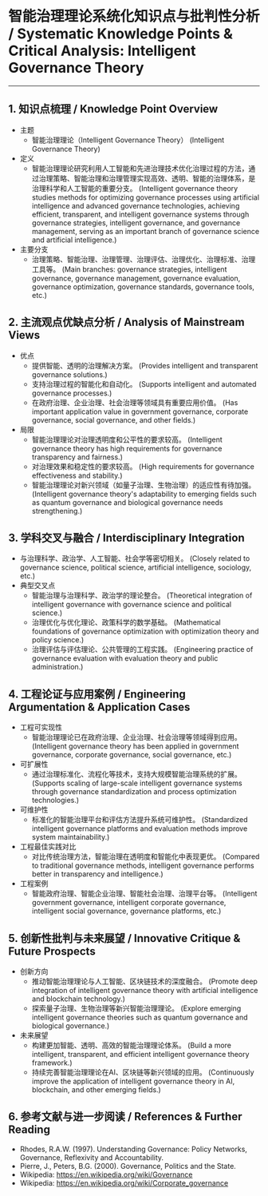 # 智能治理理论系统化知识点与批判性分析 / Systematic Knowledge Points & Critical Analysis: Intelligent Governance Theory

---

## 1. 知识点梳理 / Knowledge Point Overview

- 主题
  - 智能治理理论（Intelligent Governance Theory）
      (Intelligent Governance Theory)
- 定义
  - 智能治理理论研究利用人工智能和先进治理技术优化治理过程的方法，通过治理策略、智能治理和治理管理实现高效、透明、智能的治理体系，是治理科学和人工智能的重要分支。
      (Intelligent governance theory studies methods for optimizing governance processes using artificial intelligence and advanced governance technologies, achieving efficient, transparent, and intelligent governance systems through governance strategies, intelligent governance, and governance management, serving as an important branch of governance science and artificial intelligence.)
- 主要分支
  - 治理策略、智能治理、治理管理、治理评估、治理优化、治理标准、治理工具等。
      (Main branches: governance strategies, intelligent governance, governance management, governance evaluation, governance optimization, governance standards, governance tools, etc.)

## 2. 主流观点优缺点分析 / Analysis of Mainstream Views

- 优点
  - 提供智能、透明的治理解决方案。
      (Provides intelligent and transparent governance solutions.)
  - 支持治理过程的智能化和自动化。
      (Supports intelligent and automated governance processes.)
  - 在政府治理、企业治理、社会治理等领域具有重要应用价值。
      (Has important application value in government governance, corporate governance, social governance, and other fields.)
- 局限
  - 智能治理理论对治理透明度和公平性的要求较高。
      (Intelligent governance theory has high requirements for governance transparency and fairness.)
  - 对治理效果和稳定性的要求较高。
      (High requirements for governance effectiveness and stability.)
  - 智能治理理论对新兴领域（如量子治理、生物治理）的适应性有待加强。
      (Intelligent governance theory's adaptability to emerging fields such as quantum governance and biological governance needs strengthening.)

## 3. 学科交叉与融合 / Interdisciplinary Integration

- 与治理科学、政治学、人工智能、社会学等密切相关。
  (Closely related to governance science, political science, artificial intelligence, sociology, etc.)
- 典型交叉点
  - 智能治理与治理科学、政治学的理论整合。
      (Theoretical integration of intelligent governance with governance science and political science.)
  - 治理优化与优化理论、政策科学的数学基础。
      (Mathematical foundations of governance optimization with optimization theory and policy science.)
  - 治理评估与评估理论、公共管理的工程实践。
      (Engineering practice of governance evaluation with evaluation theory and public administration.)

## 4. 工程论证与应用案例 / Engineering Argumentation & Application Cases

- 工程可实现性
  - 智能治理理论已在政府治理、企业治理、社会治理等领域得到应用。
      (Intelligent governance theory has been applied in government governance, corporate governance, social governance, etc.)
- 可扩展性
  - 通过治理标准化、流程化等技术，支持大规模智能治理系统的扩展。
      (Supports scaling of large-scale intelligent governance systems through governance standardization and process optimization technologies.)
- 可维护性
  - 标准化的智能治理平台和评估方法提升系统可维护性。
      (Standardized intelligent governance platforms and evaluation methods improve system maintainability.)
- 工程最佳实践对比
  - 对比传统治理方法，智能治理在透明度和智能化中表现更优。
      (Compared to traditional governance methods, intelligent governance performs better in transparency and intelligence.)
- 工程案例
  - 智能政府治理、智能企业治理、智能社会治理、治理平台等。
      (Intelligent government governance, intelligent corporate governance, intelligent social governance, governance platforms, etc.)

## 5. 创新性批判与未来展望 / Innovative Critique & Future Prospects

- 创新方向
  - 推动智能治理理论与人工智能、区块链技术的深度融合。
      (Promote deep integration of intelligent governance theory with artificial intelligence and blockchain technology.)
  - 探索量子治理、生物治理等新兴智能治理理论。
      (Explore emerging intelligent governance theories such as quantum governance and biological governance.)
- 未来展望
  - 构建更加智能、透明、高效的智能治理理论体系。
      (Build a more intelligent, transparent, and efficient intelligent governance theory framework.)
  - 持续完善智能治理理论在AI、区块链等新兴领域的应用。
      (Continuously improve the application of intelligent governance theory in AI, blockchain, and other emerging fields.)

## 6. 参考文献与进一步阅读 / References & Further Reading

- Rhodes, R.A.W. (1997). Understanding Governance: Policy Networks, Governance, Reflexivity and Accountability.
- Pierre, J., Peters, B.G. (2000). Governance, Politics and the State.
- Wikipedia: <https://en.wikipedia.org/wiki/Governance>
- Wikipedia: <https://en.wikipedia.org/wiki/Corporate_governance>
